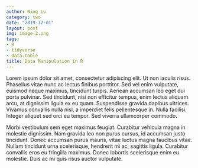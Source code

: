 ```yaml
---
author: Ning Lu
category: two
date: "2019-12-01"
layout: post
img: image-2.png
tags:
- R
- tidyverse
- data.table
title: Data Manipulation in R
---
```


Lorem ipsum dolor sit amet, consectetur adipiscing elit. Ut non iaculis risus. Phasellus vitae nunc ac lectus finibus porttitor. Sed vel enim vulputate, euismod neque maximus, tincidunt turpis. Aenean accumsan leo eget dui porta pulvinar. Sed tincidunt, nisi non efficitur tempus, enim lectus aliquam arcu, at dignissim ligula ex eu quam. Suspendisse gravida dapibus ultrices. Vivamus convallis nulla nisl, a imperdiet felis pellentesque in. Nulla facilisi. Integer aliquet sed orci eu tempor. Sed viverra ullamcorper commodo.

Morbi vestibulum sem eget maximus feugiat. Curabitur vehicula magna in molestie dignissim. Nam gravida leo non purus cursus, id accumsan justo tincidunt. Donec accumsan purus mauris, vitae luctus magna faucibus vitae. Nullam tincidunt urna scelerisque, hendrerit mi ac, sagittis ligula. Curabitur convallis eros eu fringilla maximus. Donec lobortis scelerisque enim eu molestie. Duis ac mi quis risus auctor vulputate.